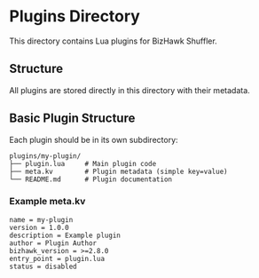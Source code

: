 # Plugins Directory

This directory contains Lua plugins for BizHawk Shuffler.

## Structure

All plugins are stored directly in this directory with their metadata.

## Basic Plugin Structure

Each plugin should be in its own subdirectory:

```
plugins/my-plugin/
├── plugin.lua     # Main plugin code
├── meta.kv        # Plugin metadata (simple key=value)
└── README.md      # Plugin documentation
```

### Example meta.kv

```
name = my-plugin
version = 1.0.0
description = Example plugin
author = Plugin Author
bizhawk_version = >=2.8.0
entry_point = plugin.lua
status = disabled
```
